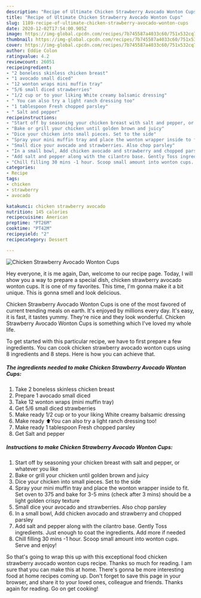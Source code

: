 ```yaml
---
description: "Recipe of Ultimate Chicken Strawberry Avocado Wonton Cups"
title: "Recipe of Ultimate Chicken Strawberry Avocado Wonton Cups"
slug: 1189-recipe-of-ultimate-chicken-strawberry-avocado-wonton-cups
date: 2020-12-02T17:54:00.905Z
image: https://img-global.cpcdn.com/recipes/7b745587a4033c60/751x532cq70/chicken-strawberry-avocado-wonton-cups-recipe-main-photo.jpg
thumbnail: https://img-global.cpcdn.com/recipes/7b745587a4033c60/751x532cq70/chicken-strawberry-avocado-wonton-cups-recipe-main-photo.jpg
cover: https://img-global.cpcdn.com/recipes/7b745587a4033c60/751x532cq70/chicken-strawberry-avocado-wonton-cups-recipe-main-photo.jpg
author: Eddie Colon
ratingvalue: 4.2
reviewcount: 26051
recipeingredient:
- "2 boneless skinless chicken breast"
- "1 avocado small diced"
- "12 wonton wraps mini muffin tray"
- "5/6 small diced strawberries"
- "1/2 cup or to your liking White creamy balsamic dressing"
- " You can also try a light ranch dressing too"
- "1 tablespoon Fresh chopped parsley"
- " Salt and pepper"
recipeinstructions:
- "Start off by seasoning your chicken breast with salt and pepper, or whatever you like"
- "Bake or grill your chicken until golden brown and juicy"
- "Dice your chicken into small pieces. Set to the side"
- "Spray your mini muffin tray and place the wonton wrapper inside to fit. Set oven to 375 and bake for 3-5 mins (check after 3 mins) should be a light golden crispy texture"
- "Small dice your avocado and strawberries. Also chop parsley"
- "In a small bowl, Add chicken avocado and strawberry and chopped parsley"
- "Add salt and pepper along with the cilantro base. Gently Toss ingredients. Just enough to coat the ingredients. Add more if needed"
- "Chill filling 30 mins -1 hour. Scoop small amount into wonton cups. Serve and enjoy!"
categories:
- Recipe
tags:
- chicken
- strawberry
- avocado

katakunci: chicken strawberry avocado 
nutrition: 145 calories
recipecuisine: American
preptime: "PT26M"
cooktime: "PT42M"
recipeyield: "2"
recipecategory: Dessert

---
```



![Chicken Strawberry Avocado Wonton Cups](https://img-global.cpcdn.com/recipes/7b745587a4033c60/751x532cq70/chicken-strawberry-avocado-wonton-cups-recipe-main-photo.jpg)

Hey everyone, it is me again, Dan, welcome to our recipe page. Today, I will show you a way to prepare a special dish, chicken strawberry avocado wonton cups. It is one of my favorites. This time, I'm gonna make it a bit unique. This is gonna smell and look delicious.



Chicken Strawberry Avocado Wonton Cups is one of the most favored of current trending meals on earth. It's enjoyed by millions every day. It's easy, it is fast, it tastes yummy. They're nice and they look wonderful. Chicken Strawberry Avocado Wonton Cups is something which I've loved my whole life.


To get started with this particular recipe, we have to first prepare a few ingredients. You can cook chicken strawberry avocado wonton cups using 8 ingredients and 8 steps. Here is how you can achieve that.

<!--inarticleads1-->

##### The ingredients needed to make Chicken Strawberry Avocado Wonton Cups:

1. Take 2 boneless skinless chicken breast
1. Prepare 1 avocado small diced
1. Take 12 wonton wraps (mini muffin tray)
1. Get 5/6 small diced strawberries
1. Make ready 1/2 cup or to your liking White creamy balsamic dressing
1. Make ready  ⬆️You can also try a light ranch dressing too!
1. Make ready 1 tablespoon Fresh chopped parsley
1. Get  Salt and pepper




<!--inarticleads2-->

##### Instructions to make Chicken Strawberry Avocado Wonton Cups:

1. Start off by seasoning your chicken breast with salt and pepper, or whatever you like
1. Bake or grill your chicken until golden brown and juicy
1. Dice your chicken into small pieces. Set to the side
1. Spray your mini muffin tray and place the wonton wrapper inside to fit. Set oven to 375 and bake for 3-5 mins (check after 3 mins) should be a light golden crispy texture
1. Small dice your avocado and strawberries. Also chop parsley
1. In a small bowl, Add chicken avocado and strawberry and chopped parsley
1. Add salt and pepper along with the cilantro base. Gently Toss ingredients. Just enough to coat the ingredients. Add more if needed
1. Chill filling 30 mins -1 hour. Scoop small amount into wonton cups. Serve and enjoy!




So that's going to wrap this up with this exceptional food chicken strawberry avocado wonton cups recipe. Thanks so much for reading. I am sure that you can make this at home. There's gonna be more interesting food at home recipes coming up. Don't forget to save this page in your browser, and share it to your loved ones, colleague and friends. Thanks again for reading. Go on get cooking!
